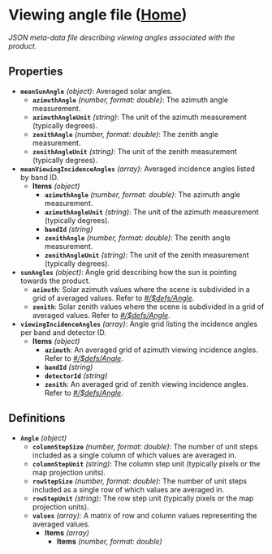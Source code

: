 # Viewing angle file ([Home](README.md))

*JSON meta-data file describing viewing angles associated with the product.*

## Properties

- **`meanSunAngle`** *(object)*: Averaged solar angles.
  - **`azimuthAngle`** *(number, format: double)*: The azimuth angle measurement.
  - **`azimuthAngleUnit`** *(string)*: The unit of the azimuth measurement (typically degrees).
  - **`zenithAngle`** *(number, format: double)*: The zenith angle measurement.
  - **`zenithAngleUnit`** *(string)*: The unit of the zenith measurement (typically degrees).
- **`meanViewingIncidenceAngles`** *(array)*: Averaged incidence angles listed by band ID.
  - **Items** *(object)*
    - **`azimuthAngle`** *(number, format: double)*: The azimuth angle measurement.
    - **`azimuthAngleUnit`** *(string)*: The unit of the azimuth measurement (typically degrees).
    - **`bandId`** *(string)*
    - **`zenithAngle`** *(number, format: double)*: The zenith angle measurement.
    - **`zenithAngleUnit`** *(string)*: The unit of the zenith measurement (typically degrees).
- **`sunAngles`** *(object)*: Angle grid describing how the sun is pointing towards the product.
  - **`azimuth`**: Solar azimuth values where the scene is subdivided in a grid of averaged values. Refer to *[#/$defs/Angle](#%24defs/Angle)*.
  - **`zenith`**: Solar zenith values where the scene is subdivided in a grid of averaged values. Refer to *[#/$defs/Angle](#%24defs/Angle)*.
- **`viewingIncidenceAngles`** *(array)*: Angle grid listing the incidence angles per band and detector ID.
  - **Items** *(object)*
    - **`azimuth`**: An averaged grid of azimuth viewing incidence angles. Refer to *[#/$defs/Angle](#%24defs/Angle)*.
    - **`bandId`** *(string)*
    - **`detectorId`** *(string)*
    - **`zenith`**: An averaged grid of zenith viewing incidence angles. Refer to *[#/$defs/Angle](#%24defs/Angle)*.
## Definitions

- <a id="%24defs/Angle"></a>**`Angle`** *(object)*
  - **`columnStepSize`** *(number, format: double)*: The number of unit steps included as a single column of which values are averaged in.
  - **`columnStepUnit`** *(string)*: The column step unit (typically pixels or the map projection units).
  - **`rowStepSize`** *(number, format: double)*: The number of unit steps included as a single row of which values are averaged in.
  - **`rowStepUnit`** *(string)*: The row step unit (typically pixels or the map projection units).
  - **`values`** *(array)*: A matrix of row and column values representing the averaged values.
    - **Items** *(array)*
      - **Items** *(number, format: double)*
